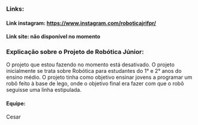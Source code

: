 ### Links:
#### Link instagram: https://www.instagram.com/roboticajrifpr/
#### Link site: não disponível no momento
### Explicação sobre o Projeto de Robótica Júnior:
O projeto que estou fazendo no momento está desativado.
O projeto inicialmente se trata sobre Robótica para estudantes do 1° e 2° anos do ensino médio.
O projeto tinha como objetivo ensinar jovens a programar um robô feito à base de lego, onde o objetivo final era fazer com que o robô seguisse uma linha estipulada.
#### Equipe:
Cesar
